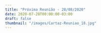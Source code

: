```yaml
---
title: "Próxima Reunião - 28/08/2020"
date: 2020-07-28T00:00:00-03:00
draft: false
thumbnail: "/images/Cartaz-Reuniao_18.jpg"
---
```

